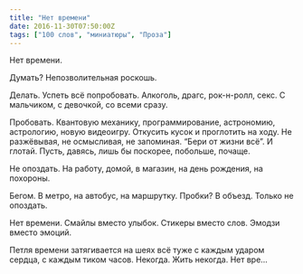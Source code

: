 ```yaml
---
title: "Нет времени"
date: 2016-11-30T07:50:00Z
tags: ["100 слов", "миниатюры", "Проза"]
---
```


Нет времени.

Думать? Непозволительная роскошь.

Делать. Успеть всё попробовать. Алкоголь, драгс, рок-н-ролл, секс. С мальчиком, с девочкой, со всеми сразу.

Пробовать. Квантовую механику, программирование, астрономию, астрологию, новую видеоигру. Откусить кусок и проглотить на ходу. Не разжёвывая, не осмысливая, не запоминая. “Бери от жизни всё”. И глотай. Пусть, давясь, лишь бы поскорее, побольше, почаще.

Не опоздать. На работу, домой, в магазин, на день рождения, на похороны.

Бегом. В метро, на автобус, на маршрутку. Пробки? В объезд. Только не опоздать.

Нет времени. Смайлы вместо улыбок. Стикеры вместо слов. Эмодзи вместо эмоций.

Петля времени затягивается на шеях всё туже с каждым ударом сердца, с каждым тиком часов. Некогда. Жить некогда. Нет вре…  
